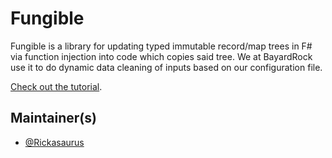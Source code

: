 # Fungible

Fungible is a library for updating typed immutable record/map trees in F# via function injection into code which copies said tree. We at BayardRock use it to do dynamic data cleaning of inputs based on our configuration file.

[Check out the tutorial](http://bayardrock.github.io/Fungible/tutorial.html).


## Maintainer(s)

- [@Rickasaurus](https://github.com/Rickasaurus)

